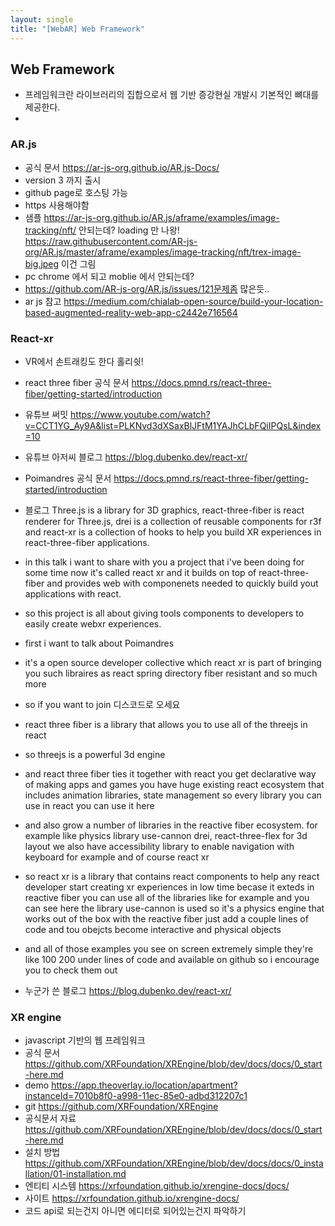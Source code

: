 ```yaml
---
layout: single
title: "[WebAR] Web Framework"
---
```

## Web Framework
- 프레임워크란 라이브러리의 집합으로서 웹 기반 증강현실 개발시 기본적인 뼈대를 제공한다.
- 

### AR.js
- 공식 문서 https://ar-js-org.github.io/AR.js-Docs/
- version 3 까지 출시
- github page로 호스팅 가능
- https 사용해야함
- 샘플 https://ar-js-org.github.io/AR.js/aframe/examples/image-tracking/nft/ 안되는데? loading 만 나왕! https://raw.githubusercontent.com/AR-js-org/AR.js/master/aframe/examples/image-tracking/nft/trex-image-big.jpeg 이건 그림
- pc chrome 에서 되고 moblie 에서 안되는데?
- https://github.com/AR-js-org/AR.js/issues/121문제좀 많은듯..
- ar js 참고 https://medium.com/chialab-open-source/build-your-location-based-augmented-reality-web-app-c2442e716564 

### React-xr
- VR에서 손트래킹도 한다 홀리쉿!
- react three fiber 공식 문서 https://docs.pmnd.rs/react-three-fiber/getting-started/introduction
- 유튜브 써밋 https://www.youtube.com/watch?v=CCT1YG_Ay9A&list=PLKNvd3dXSaxBlJFtM1YAJhCLbFQiIPQsL&index=10 
- 유튜브 아저씨 블로그 https://blog.dubenko.dev/react-xr/
- Poimandres 공식 문서 https://docs.pmnd.rs/react-three-fiber/getting-started/introduction 
- 블로그 Three.js is a library for 3D graphics, react-three-fiber is react renderer for Three.js, drei is a collection of reusable components for r3f and react-xr is a collection of hooks to help you build XR experiences in react-three-fiber applications.
- in this talk i want to share with you a project that i've been doing for some time now it's called react xr and it builds on top of react-three-fiber and provides web with componenets needed to quickly build yout applications with react.
- so this project is all about giving tools components to developers to easily create webxr experiences.
- first i want to talk about Poimandres
- it's a open source developer collective which react xr is part of bringing you such libraires as react spring directory fiber resistant and so much more
-  so if you want to join 디스코드로 오세요
- react three fiber is a library that allows you to use all of the threejs in react 
- so threejs is a powerful 3d engine 
- and react three fiber ties it together with react you get declarative way of making apps and games you have huge existing react ecosystem that includes animation libraries, state management so every library you can use in react you can use it here
- and also grow a number of libraries in the reactive fiber ecosystem. for example like physics library use-cannon drei, react-three-flex for 3d layout we also have accessibility library to enable navigation with keyboard for example and of course react xr 
- so react xr is a library that contains react components to help any react developer start creating xr experiences in low time becase it exteds in reactive fiber you can use all of the libraries like for example and you can see here the library use-cannon is used so it's a physics engine that works out of the box with the reactive fiber just add a couple lines of code and tou obejcts become interactive and physical objects 
- and all of those examples you see on screen extremely simple they're like 100 200 under lines of code and available on github so i encourage you to check them out


- 누군가 쓴 블로그 https://blog.dubenko.dev/react-xr/
### XR engine
- javascript 기반의 웹 프레임워크 
- 공식 문서 https://github.com/XRFoundation/XREngine/blob/dev/docs/docs/0_start-here.md 
- demo https://app.theoverlay.io/location/apartment?instanceId=7010b8f0-a998-11ec-85e0-adbd312207c1
- git https://github.com/XRFoundation/XREngine
- 공식문서 자료 https://github.com/XRFoundation/XREngine/blob/dev/docs/docs/0_start-here.md
- 설치 방법 https://github.com/XRFoundation/XREngine/blob/dev/docs/docs/0_installation/01-installation.md
- 엔티티 시스템 https://xrfoundation.github.io/xrengine-docs/docs/
- 사이트 https://xrfoundation.github.io/xrengine-docs/
- 코드 api로 되는건지 아니면 에디터로 되어있는건지 파악하기
